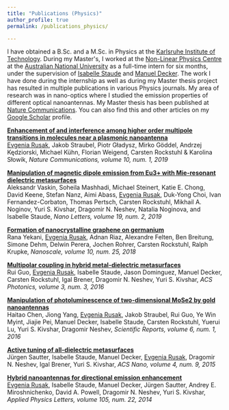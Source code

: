 ```yaml
---
title: "Publications (Physics)"
author_profile: true
permalink: /publications_physics/

---
```


I have obtained a B.Sc. and a M.Sc. in Physics at the [Karlsruhe Institute of Technology](https://www.kit.edu/english/index.php). During my Master's, I worked at the [Non-Linear Physics Centre](https://physics.anu.edu.au/research/ftp/nlpc/) at the [Australian National University](https://www.anu.edu.au/) as a full-time intern for six months, under the supervision of [Isabelle Staude](https://scholar.google.de/citations?user=HPqyVz8AAAAJ&hl=de) and [Manuel Decker](https://scholar.google.de/citations?hl=de&user=KGtnLIgAAAAJ&view_op=list_works&sortby=pubdate). The work I have done during the internship as well as during my Master thesis project has resulted in multiple publications in various Physics journals. My area of research was in nano-optics where I studied the emission properties of different optical nanoantennas. My Master thesis has been published at [Nature Communications](https://www.nature.com/articles/s41467-019-13748-4). You can also find this and other articles on my [Google Scholar](https://scholar.google.com/citations?user=XKc19kkAAAAJ&hl=en&oi=ao) profile.




[**Enhancement of and interference among higher order multipole transitions in molecules near a plasmonic nanoantenna**](https://www.nature.com/articles/s41467-019-13748-4) \
<ins>Evgenia Rusak</ins>, Jakob Straubel, Piotr Gładysz, Mirko Göddel, Andrzej Kędziorski, Michael Kühn, Florian Weigend, Carsten Rockstuhl & Karolina Słowik, *Nature Communications, volume 10, num. 1, 2019*


[**Manipulation of magnetic dipole emission from Eu3+ with Mie-resonant dielectric metasurfaces**](https://pubs.acs.org/doi/10.1021/acs.nanolett.8b04268) \
Aleksandr Vaskin, Soheila Mashhadi, Michael Steinert, Katie E. Chong, David Keene, Stefan Nanz, Aimi Abass, <ins>Evgenia Rusak</ins>, Duk-Yong Choi, Ivan Fernandez-Corbaton, Thomas Pertsch, Carsten Rockstuhl, Mikhail A. Noginov, Yuri S. Kivshar, Dragomir N. Neshev, Natalia Noginova, and Isabelle Staude, *Nano Letters, volume 19, num. 2, 2019*

[**Formation of nanocrystalline graphene on germanium**](https://pubs.rsc.org/en/content/articlelanding/2018/nr/c8nr01261j) \
Rana Yekani, <ins>Evgenia Rusak</ins>,  Adnan Riaz,   Alexandre Felten,   Ben Breitung,   Simone Dehm,   Delwin Perera,   Jochen Rohrer,   Carsten Rockstuhl,  Ralph Krupke, *Nanoscale, volume 10, num. 25, 2018* 


[**Multipolar coupling in hybrid metal-dielectric metasurfaces**](https://pubs.acs.org/doi/10.1021/acsphotonics.6b00012) \
Rui Guo, <ins>Evgenia Rusak</ins>, Isabelle Staude, Jason Dominguez, Manuel Decker, Carsten Rockstuhl, Igal Brener, Dragomir N. Neshev, Yuri S. Kivshar, *ACS Photonics, volume 3, num. 3, 2016*


[**Manipulation of photoluminescence of two-dimensional MoSe2 by gold nanoantennas**](https://www.nature.com/articles/srep22296) \
Haitao Chen, Jiong Yang, <ins>Evgenia Rusak</ins>, Jakob Straubel, Rui Guo, Ye Win Myint, Jiajie Pei, Manuel Decker, Isabelle Staude, Carsten Rockstuhl, Yuerui Lu, Yuri S. Kivshar, Dragomir Neshev, *Scientific Reports, volume 6, num. 1, 2016*

[**Active tuning of all-dielectric metasurfaces**](https://pubs.acs.org/doi/10.1021/acsnano.5b00723) \
Jürgen Sautter, Isabelle Staude, Manuel Decker, <ins>Evgenia Rusak</ins>, Dragomir N. Neshev, Igal Brener, Yuri S. Kivshar, *ACS Nano, volume 4, num. 9, 2015*

[**Hybrid nanoantennas for directional emission enhancement**](https://pubs.aip.org/aip/apl/article-abstract/105/22/221109/132952/Hybrid-nanoantennas-for-directional-emission) \
<ins>Evgenia Rusak</ins>, Isabelle Staude, Manuel Decker, Jürgen Sautter, Andrey E. Miroshnichenko, David A. Powell, Dragomir N. Neshev, Yuri S. Kivshar, *Applied Physics Letters, volume 105, num. 22, 2014*


